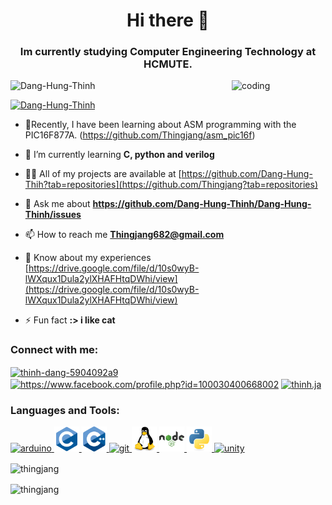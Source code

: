 <h1 align="center">Hi there 👋</h1>
<h3 align="center">Im currently studying Computer Engineering Technology at HCMUTE.</h3>
<img align="right" alt="coding" width="150"src="https://media.tenor.com/-UygBh3nnfEAAAAC/coding.gif">
<p align="left"> <img src="https://komarev.com/ghpvc/?username=Dang-Hung-Thinh&label=Profile%20views&color=0e75b6&style=flat" alt="Dang-Hung-Thinh" /> </p>


  
<p align="left"> <a href="https://github.com/ryo-ma/github-profile-trophy"><img src="https://github-profile-trophy.vercel.app/?username=Dang-Hung-Thinh" alt="Dang-Hung-Thinh" /></a> </p>

- 🔭Recently, I have been learning about ASM programming with the PIC16F877A. (https://github.com/Thingjang/asm_pic16f)

- 🌱 I’m currently learning **C, python and verilog**

- 👨‍💻 All of my projects are available at [https://github.com/Dang-Hung-Thih?tab=repositories](https://github.com/Thingjang?tab=repositories)

- 💬 Ask me about **https://github.com/Dang-Hung-Thinh/Dang-Hung-Thinh/issues**

- 📫 How to reach me **Thingjang682@gmail.com**

- 📄 Know about my experiences [https://drive.google.com/file/d/10s0wyB-lWXqux1Dula2ylXHAFHtqDWhi/view](https://drive.google.com/file/d/10s0wyB-lWXqux1Dula2ylXHAFHtqDWhi/view)

- ⚡ Fun fact **:> i like cat**

<h3 align="left">Connect with me:</h3>
<p align="left">
<a href="https://linkedin.com/in/thinh-dang-5904092a9" target="blank"><img align="center" src="https://raw.githubusercontent.com/rahuldkjain/github-profile-readme-generator/master/src/images/icons/Social/linked-in-alt.svg" alt="thinh-dang-5904092a9" height="30" width="40" /></a>
<a href="https://fb.com/https://www.facebook.com/profile.php?id=100030400668002" target="blank"><img align="center" src="https://raw.githubusercontent.com/rahuldkjain/github-profile-readme-generator/master/src/images/icons/Social/facebook.svg" alt="https://www.facebook.com/profile.php?id=100030400668002" height="30" width="40" /></a>
<a href="https://instagram.com/thinh.ja" target="blank"><img align="center" src="https://raw.githubusercontent.com/rahuldkjain/github-profile-readme-generator/master/src/images/icons/Social/instagram.svg" alt="thinh.ja" height="30" width="40" /></a>
</p>

<h3 align="left">Languages and Tools:</h3>
<p align="left"> <a href="https://www.arduino.cc/" target="_blank" rel="noreferrer"> <img src="https://cdn.worldvectorlogo.com/logos/arduino-1.svg" alt="arduino" width="40" height="40"/> </a> <a href="https://www.cprogramming.com/" target="_blank" rel="noreferrer"> <img src="https://raw.githubusercontent.com/devicons/devicon/master/icons/c/c-original.svg" alt="c" width="40" height="40"/> </a> <a href="https://www.w3schools.com/cpp/" target="_blank" rel="noreferrer"> <img src="https://raw.githubusercontent.com/devicons/devicon/master/icons/cplusplus/cplusplus-original.svg" alt="cplusplus" width="40" height="40"/> </a> <a href="https://git-scm.com/" target="_blank" rel="noreferrer"> <img src="https://www.vectorlogo.zone/logos/git-scm/git-scm-icon.svg" alt="git" width="40" height="40"/> </a> <a href="https://www.linux.org/" target="_blank" rel="noreferrer"> <img src="https://raw.githubusercontent.com/devicons/devicon/master/icons/linux/linux-original.svg" alt="linux" width="40" height="40"/> </a> <a href="https://nodejs.org" target="_blank" rel="noreferrer"> <img src="https://raw.githubusercontent.com/devicons/devicon/master/icons/nodejs/nodejs-original-wordmark.svg" alt="nodejs" width="40" height="40"/> </a> <a href="https://www.python.org" target="_blank" rel="noreferrer"> <img src="https://raw.githubusercontent.com/devicons/devicon/master/icons/python/python-original.svg" alt="python" width="40" height="40"/> </a> <a href="https://unity.com/" target="_blank" rel="noreferrer"> <img src="https://www.vectorlogo.zone/logos/unity3d/unity3d-icon.svg" alt="unity" width="40" height="40"/> </a> </p>

<p><img align="center" src="https://github-readme-stats.vercel.app/api/top-langs?username=thingjang&show_icons=true&locale=en&layout=compact" alt="thingjang" /></p>

<p><img align="center" src="https://github-readme-streak-stats.herokuapp.com/?user=thingjang&" alt="thingjang" /></p>
